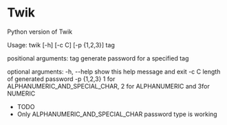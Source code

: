 Twik
====

Python version of Twik

Usage: twik [-h] [-c C] [-p {1,2,3}] tag

positional arguments:
  tag         generate password for a specified tag

  optional arguments:
    -h, --help  show this help message and exit
    -c C        length of generated password
    -p {1,2,3}  1 for ALPHANUMERIC_AND_SPECIAL_CHAR, 2 for ALPHANUMERIC and 3for NUMERIC

* TODO
* Only ALPHANUMERIC_AND_SPECIAL_CHAR password type is working
